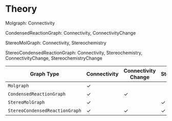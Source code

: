# Theory


Molgraph: Connectivity

CondensedReactionGraph: Connectivity, ConnectivityChange

StereoMolGraph: Connectivity, Stereochemistry

StereoCondensedReactionGraph: Connectivity, Stereochemistry, ConnectivityChange, StereochemistryChange



| Graph Type                  | Connectivity | Connectivity <br> Change | Stereo |Stereo <br> Change  |
|-----------------------------|--------------|-------------|-----------------|-------------|
| `Molgraph`                  | ✓            |             |                 |             |
| `CondensedReactionGraph`    | ✓            | ✓          |                 |             |
| `StereoMolGraph`            | ✓            |             | ✓               |             |
| `StereoCondensedReactionGraph` | ✓         | ✓          | ✓               | ✓           |